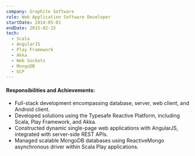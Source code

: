 ```yaml
---
company: Graphite Software
role: Web Application Software Developer
startDate: 2014-05-01
endDate: 2015-02-15
tech:
  - Scala
  - AngularJS
  - Play Framework
  - Akka
  - Web Sockets
  - MongoDB
  - GCP
---
```


#### Responsibilities and Achievements:

- Full-stack development encompassing database, server, web client, and Android client.
- Developed solutions using the Typesafe Reactive Platform, including Scala, Play Framework, and Akka.
- Constructed dynamic single-page web applications with AngularJS, integrated with server-side REST APIs.
- Managed scalable MongoDB databases using ReactiveMongo asynchronous driver within Scala Play applications.
